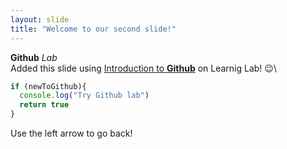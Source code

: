 ```yaml
---
layout: slide
title: "Welcome to our second slide!"
---
```

**Github** _Lab_\
Added this slide using [Introduction to **Github**](https://lab.github.com/githubtraining/introduction-to-github) on Learnig Lab! :wink:\
```javascript
if (newToGithub){
  console.log("Try Github lab")
  return true
}
```
Use the left arrow to go back!

